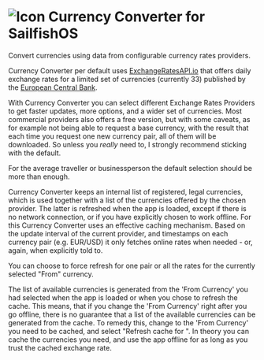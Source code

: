 ![Icon](https://raw.githubusercontent.com/tanghus/currency-converter-qml/master/harbour-currencyconverter.png) Currency Converter for SailfishOS
=================================

Convert currencies using data from configurable currency rates providers.

Currency Converter per default uses [ExchangeRatesAPI.io](https://exchangeratesapi.io/)
that offers daily exchange rates for a limited set of currencies (currently 33) published by
the [European Central Bank](https://www.ecb.europa.eu/stats/policy_and_exchange_rates/euro_reference_exchange_rates/html/index.en.html).

With Currency Converter you can select different Exchange Rates Providers to get
faster updates, more options, and a wider set of currencies.
Most commercial providers also offers a free version, but with some caveats, as for
example not being able to request a base currency, with the result that each time you
request one new currency pair, all of them will be downloaded.
So unless you *really* need to, I strongly recommend sticking with the default.

For the average traveller or businessperson the default selection should be more than enough.

Currency Converter keeps an internal list of registered, legal currencies, which is
used together with a list of the currencies offered by the chosen provider. The latter
is refreshed when the app is loaded, except if there is no network connection, or if
you have explicitly chosen to work offline.
For this Currency Converter uses an effective caching mechanism. Based on the update interval
of the current provider, and timestamps on each currency pair (e.g. EUR/USD) it only fetches
online rates when needed - or, again, when explicitly told to.

You can choose to force refresh for one pair or all the rates for the currently selected "From" currency.

The list of available currencies is generated from the 'From Currency' you had selected when
the app is loaded or when you chose to refresh the cache.
This means, that if you change the 'From Currency' right after you go offline, there is
no guarantee that a list of the available currencies can be generated from the cache.
To remedy this, change to the 'From Currency' you need to be cached, and select "Refresh cache
for <Current Currency>".
In theory you can cache the currencies you need, and use the app offline for as long as you trust
the cached exchange rate.


